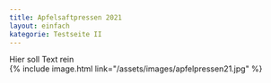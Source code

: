 ```yaml
---
title: Apfelsaftpressen 2021
layout: einfach
kategorie: Testseite II
---
```


<div class="row">
  <div class="col-sm-8">Hier soll Text rein</div>
  <div class="col-sm-4">{% include image.html link="/assets/images/apfelpressen21.jpg" %}
</div>
</div>
